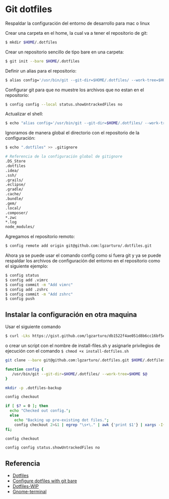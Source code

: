 # Git dotfiles

Respaldar la configuración del entorno de desarrollo para mac o linux

Crear una carpeta en el home, la cual va a tener el repositorio de git:

```bash
$ mkdir $HOME/.dotfiles
```

Crear un repositorio sencillo de tipo bare en una carpeta:

```bash
$ git init --bare $HOME/.dotfiles
```

Definir un alias para el repositorio:

```bash
$ alias config='/usr/bin/git --git-dir=$HOME/.dotfiles/ --work-tree=$HOME'
```

Configurar git para que no muestre los archivos que no estan en el repositorio:

```bash
$ config config --local status.showUntrackedFiles no
```

Actualizar el shell:

```bash
$ echo "alias config='/usr/bin/git --git-dir=$HOME/.dotfiles/ --work-tree=$HOME'" >> $HOME/.zshrc
```

Ignoramos de manera global el directorio con el repositorio de la configuración:

```bash
$ echo ".dotfiles" >> .gitignore

# Referencia de la configuración global de gitignore
.DS_Store
.dotfiles
.idea/
.ssh/
.grails/
.eclipse/
.gradle/
.cache/
.bundle/
.gem/
.local/
.composer/
*.zwc
*.log
node_modules/
```

Agregamos el repositorio remoto:

```bash
$ config remote add origin git@github.com:lgzarturo/.dotfiles.git
```

Ahora ya se puede usar el comando config como si fuera git y ya se puede respaldar los archivos de configuración del entorno en el repositorio como el siguiente ejemplo:

```bash
$ config status
$ config add .vimrc
$ config commit -m "Add vimrc"
$ config add .zshrc
$ config commit -m "Add zshrc"
$ config push
```

## Instalar la configuración en otra maquina

Usar el siguiente comando

```bash
$ curl -Lks https://gist.github.com/lgzarturo/db1522f4ae051d8b6cc16bf5e8defae0 | /bin/zsh
```

o crear un script con el nombre de install-files.sh y asignarle privilegios de ejecución con el comando `$ chmod +x install-dotfiles.sh`

```bash
git clone --bare git@github.com:lgzarturo/.dotfiles.git $HOME/.dotfiles

function config {
   /usr/bin/git --git-dir=$HOME/.dotfiles/ --work-tree=$HOME $@
}

mkdir -p .dotfiles-backup

config checkout

if [ $? = 0 ]; then
  echo "Checked out config.";
  else
    echo "Backing up pre-existing dot files.";
    config checkout 2>&1 | egrep "\s+\." | awk {'print $1'} | xargs -I{} mv {} .dotfiles-backup/{}
fi;

config checkout

config config status.showUntrackedFiles no
```

## Referencia

- [Dotfiles](https://www.atlassian.com/git/tutorials/dotfiles)
- [Configure dotfiles with git bare](https://www.youtube.com/watch?v=tBoLDpTWVOM)
- [Dotfiles-WIP](https://github.com/memoriasIT/Dotfiles-WIP)
- [Gnome-terminal](https://github.com/agilesteel/.dotfiles/tree/master/gnome-terminal)
